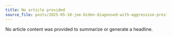 ```yaml
---
title: No article provided
source_file: posts/2025-05-18-joe-biden-diagnosed-with-aggressive-prostate-cancer-that-has-spread-to-bone.md
---
```


No article content was provided to summarize or generate a headline.
